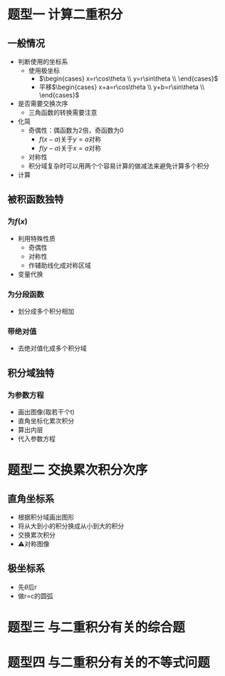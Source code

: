 # 题型一 计算二重积分

## 一般情况

- 判断使用的坐标系
   - 使用极坐标
      - $\begin{cases}
      x=r\cos\theta \\
      y=r\sin\theta \\
      \end{cases}$
      - 平移$\begin{cases}
      x+a=r\cos\theta \\
      y+b=r\sin\theta \\
      \end{cases}$
- 是否需要交换次序
  -  三角函数的转换需要注意
- 化简
   - 奇偶性：偶函数为2倍，奇函数为0
      - $f(x-a)$关于$y=a$对称
      - $f(y-a)$关于$x=a$对称
   - 对称性
   - 积分域复杂时可以用两个个容易计算的做减法来避免计算多个积分
- 计算

## 被积函数独特

### 为$f(x)$

- 利用特殊性质
   - 奇偶性
   - 对称性
   - 作辅助线化成对称区域
 - 变量代换

### 为分段函数

- 划分成多个积分相加

### 带绝对值

- 去绝对值化成多个积分域

## 积分域独特

### 为参数方程

- 画出图像(取若干个t)
- 直角坐标化累次积分
- 算出内层
- 代入参数方程

# 题型二 交换累次积分次序

## 直角坐标系
- 根据积分域画出图形
- 将从大到小的积分换成从小到大的积分
- 交换累次积分
- ⚠️对称图像

## 极坐标系
- 先$\theta$后r
- 做r=c的圆弧

# 题型三 与二重积分有关的综合题

# 题型四 与二重积分有关的不等式问题